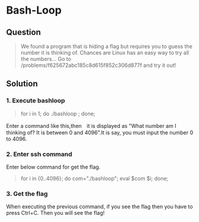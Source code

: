# Bash-Loop

## Question
  > We found a program that is hiding a flag but requires you to guess the number it is thinking of. Chances are Linux has an easy way to try all the numbers... Go to /problems/f625672abc185c8d615f852c306d877f and try it out!
  
## Solution
### 1. Execute bashloop
  >for i in 1; do ./bashloop ; done;
  
  Enter a command like this,then　it is displayed as "What number am I thinking of? It is between 0 and 4096".It is say, you must input the number 0 to 4096.
  
### 2. Enter ssh command
  Enter below command for get the flag.
  
  >for i in {0..4096}; do com="./bashloop"; eval $com $i; done;
  
### 3. Get the flag
  When executing the previous command, if you see the flag then you have to press Ctrl+C.
  Then you will see the flag!
